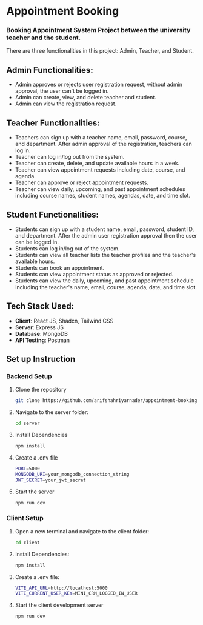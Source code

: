 # Appointment Booking

### Booking Appointment System Project between the university teacher and the student.
There are three functionalities in this project: Admin, Teacher, and Student.

## Admin Functionalities:
- Admin approves or rejects user registration request, without admin approval,
the user can't be logged in.
- Admin can create, view, and delete teacher and student.
- Admin can view the registration request.

## Teacher Functionalities:
- Teachers can sign up with a teacher name, email, password, course, and
department. After admin approval of the registration, teachers can log in.
- Teacher can log in/log out from the system.
- Teacher can create, delete, and update available hours in a week.
- Teacher can view appointment requests including date, course, and agenda.
- Teacher can approve or reject appointment requests.
- Teacher can view daily, upcoming, and past appointment schedules
including course names, student names, agendas, date, and time slot.

## Student Functionalities:
- Students can sign up with a student name, email, password, student ID, and
department. After the admin user registration approval then the user can be
logged in.
- Students can log in/log out of the system.
- Students can view all teacher lists the teacher profiles and the teacher's
available hours.
- Students can book an appointment.
- Students can view appointment status as approved or rejected.
- Students can view the daily, upcoming, and past appointment schedule
including the teacher's name, email, course, agenda, date, and time slot.

## Tech Stack Used: 

- **Client**: React JS, Shadcn, Tailwind CSS
- **Server**: Express JS
- **Database**: MongoDB
- **API Testing**: Postman

## Set up Instruction

### Backend Setup

1. Clone the repository
   ```bash
   git clone https://github.com/arifshahriyarnader/appointment-booking.git

2. Navigate to the server folder:
   ```bash
   cd server

3. Install Dependencies
	```bash
	npm install

4. Create a .env file
	```bash
	PORT=5000
	MONGODB_URI=your_mongodb_connection_string
	JWT_SECRET=your_jwt_secret

5. Start the server
	```bash 
	npm run dev


### Client Setup

1. Open a new terminal and navigate to the client folder:
	```bash
	cd client

2. Install Dependencies:
	```bash
	npm install

3. Create a .env file:
	```bash
	VITE_API_URL=http://localhost:5000
    VITE_CURRENT_USER_KEY=MINI_CRM_LOGGED_IN_USER

4. Start the client development server
	```bash
	npm run dev